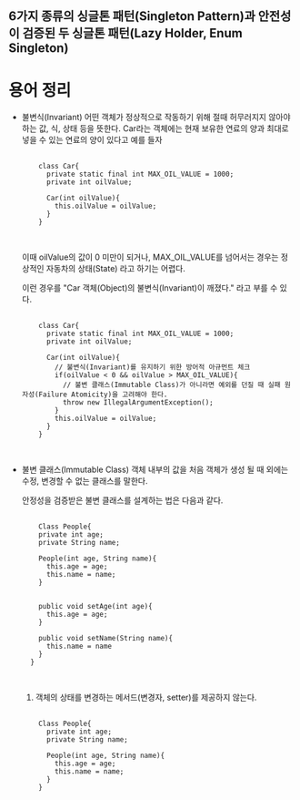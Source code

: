 ## 6가지 종류의 싱글톤 패턴(Singleton Pattern)과 안전성이 검증된 두 싱글톤 패턴(Lazy Holder, Enum Singleton)

# 용어 정리
  - 불변식(Invariant) 
      어떤 객체가 정상적으로 작동하기 위해 절때 허무러지지 않아야 하는 값, 식, 상태 등을 뜻한다.
      Car라는 객체에는 현재 보유한 연료의 양과 최대로 넣을 수 있는 연료의 양이 있다고 예를 들자

      <pre>
      <code>
        class Car{
          private static final int MAX_OIL_VALUE = 1000;
          private int oilValue;

          Car(int oilValue){
            this.oilValue = oilValue;
          }
        }
      </code>
      </pre>

      이때 oilValue의 값이 0 미만이 되거나, MAX_OIL_VALUE를 넘어서는 경우는 정상적인 자동차의 상태(State)
      라고 하기는 어렵다.

      이런 경우를 "Car 객체(Object)의 불변식(Invariant)이 깨졌다." 
      라고 부를 수 있다.

      <pre>
      <code>
        class Car{
          private static final int MAX_OIL_VALUE = 1000;
          private int oilValue;

          Car(int oilValue){
            // 불변식(Invariant)를 유지하기 위한 방어적 아규먼트 체크
            if(oilValue < 0 && oilValue > MAX_OIL_VALUE){
              // 불변 클래스(Immutable Class)가 아니라면 예외를 던질 때 실패 원자성(Failure Atomicity)을 고려해야 한다.
              throw new IllegalArgumentException();
            }
            this.oilValue = oilValue;
          }
        }
      </code>
      </pre>

  - 불변 클래스(Immutable Class)
      객체 내부의 값을 처음 객체가 생성 될 때 외에는 수정, 변경할 수 없는 클래스를 말한다.

      안정성을 검증받은 불변 클래스를 설계하는 법은 다음과 같다.
      <pre>
      <code>
        Class People{
        private int age;
        private String name;

        People(int age, String name){
          this.age = age;
          this.name = name;
        }


        public void setAge(int age){
          this.age = age;
        }

        public void setName(String name){
          this.name = name
        }
      }
      </code>
      </pre>

      1. 객체의 상태를 변경하는 메서드(변경자, setter)를 제공하지 않는다.

      <pre>
      <code>
        Class People{
          private int age;
          private String name;

          People(int age, String name){
            this.age = age;
            this.name = name;
          }
        }
      </code>
      </pre>

      <pre>
      <code>
      </code>
      </pre>